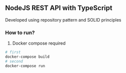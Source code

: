 ## NodeJS REST API with TypeScript
Developed using repository pattern and SOLID principles

### How to run?
1. Docker compose required
```bash
# first
docker-compose build
# second
docker-compose run
```
